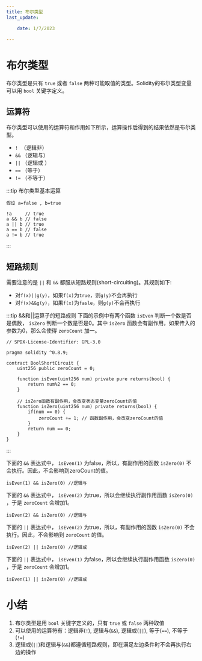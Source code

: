 ```yaml
---
title: 布尔类型
last_update:

    date: 1/7/2023

---
```


# 布尔类型

布尔类型是只有 `true` 或者 `false` 两种可能取值的类型。Solidity的布尔类型变量可以用 `bool` 关键字定义。

## 运算符

布尔类型可以使用的运算符和作用如下所示，运算操作后得到的结果依然是布尔类型。

* `!`  （逻辑非）
* `&&` （逻辑与）
* `||` （逻辑或 ）
* `==` （等于）
* `!=` （不等于）

:::tip 布尔类型基本运算 

```solidity
假设 a=false , b=true

!a     // true
a && b // false
a || b // true
a == b // false
a != b // true
```

:::

## 短路规则

需要注意的是 `||` 和 `&&` 都服从短路规则(short-circuiting)。其规则如下:

* 对`f(x)||g(y)`，如果`f(x)`为`true`，则`g(y)`不会再执行
* 对`f(x)&&g(y)`，如果`f(x)`为`fasle`，则`g(y)`不会再执行

:::tip &&和||运算子的短路规则 
下面的示例中有两个函数 `isEven` 判断一个数是否是偶数， `isZero` 判断一个数是否是0。其中 `isZero` 函数会有副作用，如果传入的参数为0，那么会使得 `zeroCount` 加一。

```solidity
// SPDX-License-Identifier: GPL-3.0

pragma solidity ^0.8.9;

contract BoolShortCircuit {
    uint256 public zeroCount = 0;

    function isEven(uint256 num) private pure returns(bool) {
        return num%2 == 0;
    }

    // isZero函数有副作用，会改变状态变量zeroCount的值
    function isZero(uint256 num) private returns(bool) {
        if(num == 0) {
            zeroCount += 1; // 函数副作用，会改变zeroCount的值
        }
        return num == 0;
    }
}
```

:::

下面的 `&&` 表达式中， `isEven(1)` 为false，所以，有副作用的函数 `isZero(0)` 不会执行。因此，不会影响到zeroCount的值。

```solidity
isEven(1) && isZero(0) //逻辑与
```

下面的 `&&` 表达式中， `isEven(2)` 为true，所以会继续执行副作用函数 `isZero(0)` ，于是 `zeroCount` 会增加1。

```solidity
isEven(2) && isZero(0) //逻辑与
```

下面的 `||` 表达式中， `isEven(2)` 为true，所以，有副作用的函数 `isZero(0)` 不会执行。因此，不会影响到 `zeroCount` 的值。

```solidity
isEven(2) || isZero(0) //逻辑或
```

下面的 `||` 表达式中， `isEven(1)` 为false，所以会继续执行副作用函数 `isZero(0)` ，于是 `zeroCount` 会增加1。

```solidity
isEven(1) || isZero(0) //逻辑或
```

# 小结
1. 布尔类型是用 `bool` 关键字定义的，只有 `true` 或 `false` 两种取值
2. 可以使用的运算符有：逻辑非(`!`), 逻辑与(`&&`), 逻辑或(`||`), 等于(`==`), 不等于(`!=`)
3. 逻辑或(`||`)和逻辑与(`&&`)都遵循短路规则，即在满足左边条件时不会再执行右边的操作
